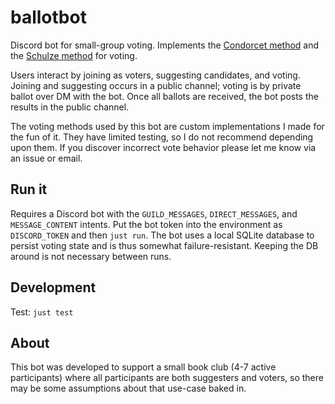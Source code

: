 # ballotbot

Discord bot for small-group voting. Implements the [Condorcet method](https://en.wikipedia.org/wiki/Condorcet_method) 
and the [Schulze method](https://en.wikipedia.org/wiki/Schulze_method) for voting.

Users interact by joining as voters, suggesting candidates, and voting. Joining
and suggesting occurs in a public channel; voting is by private ballot over DM
with the bot. Once all ballots are received, the bot posts the results in the
public channel.

The voting methods used by this bot are custom implementations I made for the
fun of it. They have limited testing, so I do not recommend depending upon
them. If you discover incorrect vote behavior please let me know via an
issue or email.

## Run it

Requires a Discord bot with the `GUILD_MESSAGES`, `DIRECT_MESSAGES`, and
`MESSAGE_CONTENT` intents. Put the bot token into the environment as
`DISCORD_TOKEN` and then `just run`. The bot uses a local SQLite database to
persist voting state and is thus somewhat failure-resistant. Keeping the DB
around is not necessary between runs.

## Development

Test: `just test`

## About

This bot was developed to support a small book club (4-7 active participants)
where all participants are both suggesters and voters, so there may be
some assumptions about that use-case baked in.
